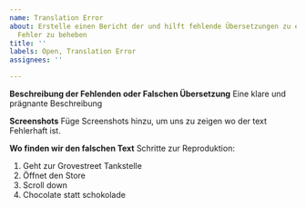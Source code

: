 ```yaml
---
name: Translation Error
about: Erstelle einen Bericht der und hilft fehlende Übersetzungen zu ergänzen und
  Fehler zu beheben
title: ''
labels: Open, Translation Error
assignees: ''

---
```


**Beschreibung der Fehlenden oder Falschen Übersetzung**
Eine klare und prägnante Beschreibung 

**Screenshots**
Füge Screenshots hinzu, um uns zu zeigen wo der text Fehlerhaft ist.

**Wo finden wir den falschen Text**
Schritte zur Reproduktion:
1. Geht zur Grovestreet Tankstelle
2. Öffnet den Store
3. Scroll down
4. Chocolate statt schokolade
